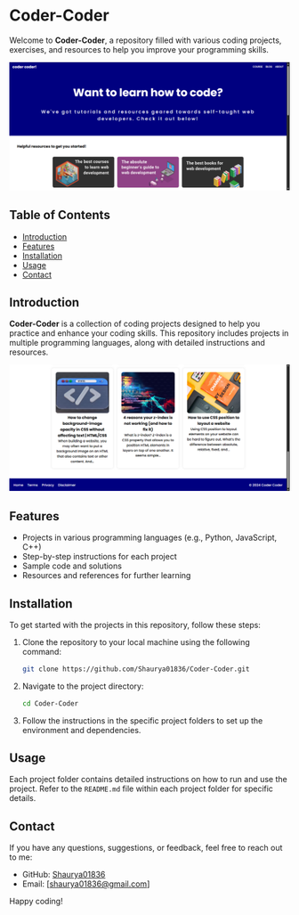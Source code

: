 
# Coder-Coder

Welcome to **Coder-Coder**, a repository filled with various coding projects, exercises, and resources to help you improve your programming skills.

![Banner](Screenshot%20(691).png)

## Table of Contents
- [Introduction](#introduction)
- [Features](#features)
- [Installation](#installation)
- [Usage](#usage)
- [Contact](#contact)

## Introduction
**Coder-Coder** is a collection of coding projects designed to help you practice and enhance your coding skills. This repository includes projects in multiple programming languages, along with detailed instructions and resources.

![Project Overview](Screenshot%20(692).png)

## Features
- Projects in various programming languages (e.g., Python, JavaScript, C++)
- Step-by-step instructions for each project
- Sample code and solutions
- Resources and references for further learning

## Installation
To get started with the projects in this repository, follow these steps:

1. Clone the repository to your local machine using the following command:
   ```bash
   git clone https://github.com/Shaurya01836/Coder-Coder.git
   ```

2. Navigate to the project directory:
   ```bash
   cd Coder-Coder
   ```

3. Follow the instructions in the specific project folders to set up the environment and dependencies.

## Usage
Each project folder contains detailed instructions on how to run and use the project. Refer to the `README.md` file within each project folder for specific details.

## Contact
If you have any questions, suggestions, or feedback, feel free to reach out to me:

- GitHub: [Shaurya01836](https://github.com/Shaurya01836)
- Email: [shaurya01836@gmail.com]

Happy coding!
```
